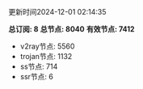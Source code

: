 更新时间2024-12-01 02:14:35

**总订阅: 8**
**总节点: 8040**
**有效节点: 7412**
- v2ray节点: 5560
- trojan节点: 1132
- ss节点: 714
- ssr节点: 6
